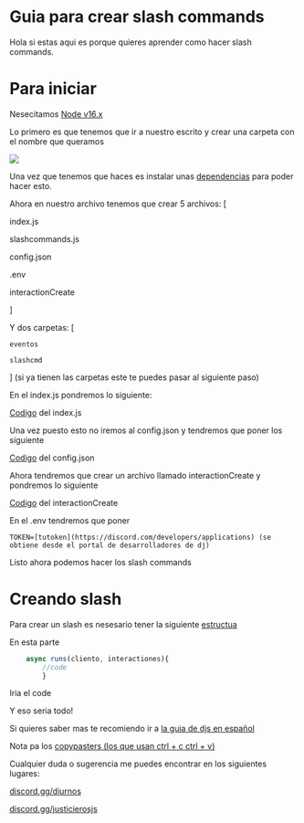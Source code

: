 

<h1>Guia para crear slash commands</h1>
                                                                                                                                                  


Hola si estas aqui es porque quieres aprender como hacer slash commands.




<h1>Para iniciar</h1>
                                           
                                                  

Nesecitamos [Node v16.x](https://nodejs.org/en/)

Lo primero es que tenemos que ir a nuestro escrito y crear una carpeta con el nombre que queramos

<img src='https://cdn.discordapp.com/attachments/884856330685407255/884856343104729128/unknown.png'></img>


Una vez que tenemos que haces es instalar unas [dependencias](./dependencias.txt) para poder hacer esto.

Ahora en nuestro archivo tenemos que crear 5 archivos: [

index.js

slashcommands.js

config.json

.env

interactionCreate

]

Y dos carpetas: [

    eventos

    slashcmd

] (si ya tienen las carpetas este te puedes pasar al siguiente paso)

En el index.js pondremos lo siguiente:

[Codigo](./codigos/index.js) del index.js

Una vez puesto esto no iremos al config.json y tendremos que poner los siguiente

[Codigo](./codigos/config.json) del config.json

Ahora tendremos que crear un archivo llamado interactionCreate y pondremos lo siguiente

[Codigo](./codigos/interactionCreate) del interactionCreate

En el .env tendremos que poner

```
TOKEN=[tutoken](https://discord.com/developers/applications) (se obtiene desde el portal de desarrolladores de dj)
```

Listo ahora podemos hacer los slash commands




<h1>Creando slash</h1>
                                        

                                                                                                       


Para crear un slash es nesesario tener la siguiente [estructua](./codigos/estructura.js)


En esta parte
```js
    async runs(cliento, interactiones){
        //code
        }
``` 
Iria el code

Y eso seria todo!

Si quieres saber mas te recomiendo ir a [la guia de djs en español](https://guia.palta.ml/interacciones/respondiendo-a-comandos-de-barra#opciones-de-comando)


Nota pa los [copypasters (los que usan ctrl + c ctrl + v)](./codigos/pa-cobipasters.txt)


Cualquier duda o sugerencia me puedes encontrar en los siguientes lugares:

[discord.gg/diurnos](https://dsc.gg/diurnos)

[discord.gg/justicierosjs](htt)